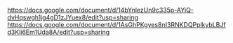 https://docs.google.com/document/d/14bYnlezUn9c335p-AYiQ-dvHqswgh1jg4gD1zJYuex8/edit?usp=sharing
https://docs.google.com/document/d/1AsGhPKgyes8nI3RNKDQPplkybLBJfd3Kli6Em1Uda8A/edit?usp=sharing
